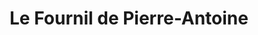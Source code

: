 ---
title: "Le Fournil de Pierre-Antoine"
url: /cambrai/le-fournil-de-pierre-antoine/
shop: boulangerie
---